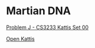 # Martian DNA

[Problem J - CS3233 Kattis Set 00](https://nus.kattis.com/sessions/zha3me/problems/martiandna)

[Open Kattis](https://open.kattis.com/problems/martiandna)